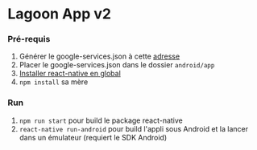 # Lagoon App v2

### Pré-requis

 1. Générer le google-services.json à cette [adresse](https://developers.google.com/mobile/add?platform=android&cntapi=signin&cnturl=https://developers.google.com/identity/sign-in/android/sign-in?configured=true&cntlbl=Continue%20Adding%20Sign-In)
 2. Placer le google-services.json dans le dossier `android/app`
 3. [Installer react-native en global](https://facebook.github.io/react-native/docs/getting-started.html)
 4. `npm install` sa mère

### Run

 1. `npm run start` pour build le package react-native
 2. `react-native run-android` pour build l'appli sous Android et la lancer dans un émulateur (requiert le SDK Android)

